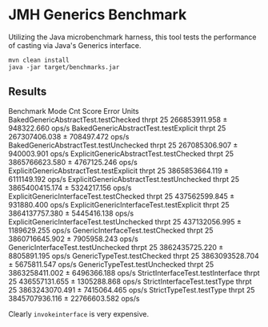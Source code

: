 # JMH Generics Benchmark

Utilizing the Java microbenchmark harness, this tool tests the performance of casting via Java's Generics interface.

	mvn clean install
	java -jar target/benchmarks.jar


## Results	
Benchmark                                    Mode  Cnt           Score          Error  Units
BakedGenericAbstractTest.testChecked        thrpt   25   266853911.958 ±   948322.660  ops/s
BakedGenericAbstractTest.testExplicit       thrpt   25   267307406.038 ±   708497.472  ops/s
BakedGenericAbstractTest.testUnchecked      thrpt   25   267085306.907 ±   940003.901  ops/s
ExplicitGenericAbstractTest.testChecked     thrpt   25  3865766623.580 ±  4767125.246  ops/s
ExplicitGenericAbstractTest.testExplicit    thrpt   25  3865853664.119 ±  6111149.192  ops/s
ExplicitGenericAbstractTest.testUnchecked   thrpt   25  3865400415.174 ±  5324217.156  ops/s
ExplicitGenericInterfaceTest.testChecked    thrpt   25   437562599.845 ±   931880.400  ops/s
ExplicitGenericInterfaceTest.testExplicit   thrpt   25  3864137757.380 ±  5445416.138  ops/s
ExplicitGenericInterfaceTest.testUnchecked  thrpt   25   437132056.995 ±  1189629.255  ops/s
GenericInterfaceTest.testChecked            thrpt   25  3860716645.902 ±  7905958.243  ops/s
GenericInterfaceTest.testUnchecked          thrpt   25  3862435725.220 ±  8805891.195  ops/s
GenericTypeTest.testChecked                 thrpt   25  3863093528.704 ±  5675811.547  ops/s
GenericTypeTest.testUnchecked               thrpt   25  3863258411.002 ±  6496366.188  ops/s
StrictInterfaceTest.testInterface           thrpt   25   436557131.655 ±  1305288.868  ops/s
StrictInterfaceTest.testType                thrpt   25  3863243070.491 ±  7415064.465  ops/s
StrictTypeTest.testType                     thrpt   25  3845707936.116 ± 22766603.582  ops/s

Clearly ```invokeinterface``` is very expensive.
